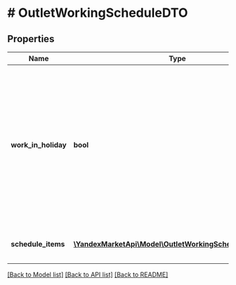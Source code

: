 # # OutletWorkingScheduleDTO

## Properties

Name | Type | Description | Notes
------------ | ------------- | ------------- | -------------
**work_in_holiday** | **bool** | Признак, работает ли точка продаж в дни государственных праздников.  Возможные значения:  * &#x60;false&#x60; — точка продаж не работает в дни государственных праздников. * &#x60;true&#x60; — точка продаж работает в дни государственных праздников. | [optional]
**schedule_items** | [**\YandexMarketApi\Model\OutletWorkingScheduleItemDTO[]**](OutletWorkingScheduleItemDTO.md) | Список расписаний работы точки продаж. |

[[Back to Model list]](../../README.md#models) [[Back to API list]](../../README.md#endpoints) [[Back to README]](../../README.md)
